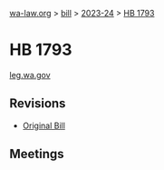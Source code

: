 [wa-law.org](/) > [bill](/bill/) > [2023-24](/bill/2023-24/) > [HB 1793](/bill/2023-24/hb/1793/)

# HB 1793
[leg.wa.gov](https://app.leg.wa.gov/billsummary?BillNumber=1793&Year=2023&Initiative=false)

## Revisions
* [Original Bill](1/)

## Meetings